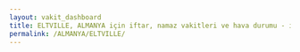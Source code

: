 ```yaml
---
layout: vakit_dashboard
title: ELTVILLE, ALMANYA için iftar, namaz vakitleri ve hava durumu - ilçe/eyalet seç
permalink: /ALMANYA/ELTVILLE/
---
```


<script type="text/javascript">
  var GLOBAL_COUNTRY = 'ALMANYA';
  var GLOBAL_CITY = 'ELTVILLE';
  var GLOBAL_STATE = '';
  var lat = 72;
  var lon = 21;
</script>

